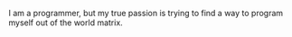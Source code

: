 I am a programmer, but my true passion is trying to find a way to program myself out of the world matrix.
<!---
smokingkrillz/smokingkrillz is a ✨ special ✨ repository because its `README.md` (this file) appears on your GitHub profile.
You can click the Preview link to take a look at your changes.
--->
